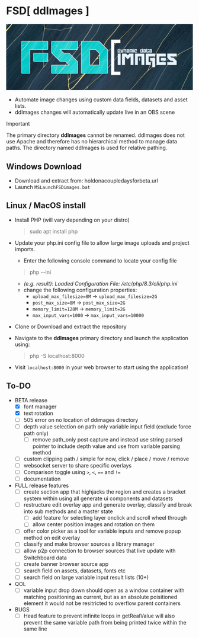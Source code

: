 # FSD[ ddImages ]
![Dynamic Data Images](/logo.png)
- Automate image changes using custom data fields, datasets and asset lists.
- ddImages changes will automatically update live in an OBS scene

> [!IMPORTANT]  
> The primary directory **ddImages** cannot be renamed. ddImages does not use Apache and therefore has no hierarchical method to manage data paths. The directory named ddImages is used for relative pathing.

## Windows Download
- Download and extract from: holdonacoupledaysforbeta.url
- Launch `MSLaunchFSDimages.bat`

## Linux / MacOS install
- Install PHP (will vary depending on your distro)
	> sudo apt install php
	
- Update your php.ini config file to allow large image uploads and project imports.
	- Enter the following console command to locate your config file
	> php --ini
	
	- *(e.g. result): Loaded Configuration File:         /etc/php/8.3/cli/php.ini*
	- change the following configuration properties:
		- `upload_max_filesize=8M` -> `upload_max_filesize=2G`
		- `post_max_size=8M` -> `post_max_size=2G`
		- `memory_limit=128M` -> `memory_limit=2G`
		- `max_input_vars=1000` -> `max_input_vars=10000`
		
- Clone or Download and extract the repository
- Navigate to the **ddImages** primary directory and launch the application using:
	> php -S localhost:8000
	
- Visit `localhost:8000` in your web browser to start using the application!

## To-DO

- BETA release
	- [x] font manager
	- [x] text rotation
	- [ ] 505 error on no location of ddimages directory
	- [ ] depth value selection on path only variable input field (exclude force path only)
		- [ ] remove path_only post capture and instead use string parsed pointer to include depth value and use from variable parsing method
	- [ ] custom clipping path / simple for now, click / place / move / remove
	- [ ] websocket server to share specific overlays
	- [ ] Comparison toggle using `>`, `<`, `==` and `!=`
	- [ ] documentation

- FULL release features
	- [ ] create section app that highjacks the region and creates a bracket system within using all generate ui components and datasets
	- [ ] restructure edit overlay app and generate overlay, classify and break into sub methods and a master state
		- [ ] add feature for selecting layer onclick and scroll wheel through
		- [ ] allow center position images and rotation on them
	- [ ] offer color picker as a tool for variable inputs and remove popup method on edit overlay
	- [ ] classify and make browser sources a library manager
	 - [ ] allow p2p connection to browser sources that live update with Switchboard data
	- [ ] create banner browser source app
	- [ ] search field on assets, datasets, fonts etc
	- [ ] search field on large variable input result lists (10+)
	
- QOL
	- [ ] variable input drop down should open as a window container with matching positioning as current, but as an absolute poisitioned element it would not be resitricted to overflow parent containers
	
- BUGS
	- [ ] Head feature to prevent infinite loops in getRealValue will also prevent the same variable path from being printed twice within the same line
